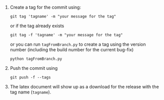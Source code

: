 1. Create a tag for the commit using:

   ```
   git tag 'tagname' -m "your message for the tag"
   ```
   
   or if the tag already exists
   
   ```
   git tag -f 'tagname' -m "your message for the tag"
   ```
   
   or you can run `tagFromBranch.py` to create a tag using the version number (including the build number for the current bug-fix)
   
   ```
   python tagFromBranch.py
   ```
   
2. Push the commit using

	```
	git push -f --tags
	```
3. The latex document will show up as a download for the release with the tag name (`tagname`).